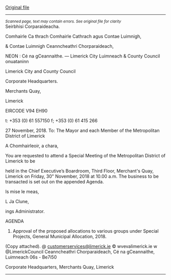 [Original file](https://www.limerick.ie/sites/default/files/media/documents/2018-11/Agenda%20Special%20Meeting%20of%20Metropolitan%20District%2030th%20November%202018.pdf)

---
*<small>Scanned page, text may contain errors. See original file for clarity</small>*  
Seirbhisi Corparaideacha.

Comhairle Ca thrach Comhairle Cathrach agus Contae Luimnigh,

& Contae Luimnigh Ceanncheathri Chorparaideach,

NEON : Cé na gCeannaithe.
— Limerick City Luimneach
& County Council onuataninn

Limerick City and County Council

Corporate Headquarters.

Merchants Quay,

Limerick

EIRCODE V94 EH90

t: +353 (0) 61 557150
f; +353 (0) 61 415 266

27 November, 2018.
To: The Mayor and each Member of the Metropolitan District of Limerick

A Chomhairleoir, a chara,

You are requested to attend a Special Meeting of the Metropolitan District of Limerick to be

held in the Chief Executive’s Boardroom, Third Floor, Merchant's Quay, Limerick on Friday,
30" November, 2018 at 10.00 a.m. The business to be transacted is set out on the appended
Agenda.

Is mise le meas,

L
Ja Clune,

ings Administrator.

AGENDA
1. Approval of the proposed allocations to various groups under Special Projects, General
Municipal Allocation, 2018.

(Copy attached).
@ customerservices@limerick.ie
© wvevalimerick.ie
w @LimerickCouncil
Ceanncheathri Chorparaideach, Cé na gCeannaithe, Luimneach 06s - Be7i50

Corporate Headquarters, Merchants Quay, Limerick


---
